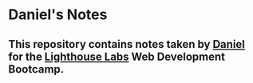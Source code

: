 # Daniel's Notes

## This repository contains notes taken by [Daniel](https://github.com/Daniel-N-Huss) for the [Lighthouse Labs](https://www.lighthouselabs.ca/) Web Development Bootcamp. 
